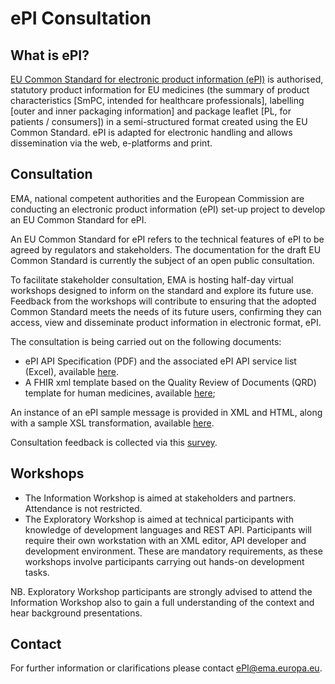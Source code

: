 # ePI Consultation

## What is ePI?

[EU Common Standard for electronic product information (ePI)](https://www.ema.europa.eu/en/human-regulatory/marketing-authorisation/product-information-requirements#electronic-product-information-initiative-section) is authorised, statutory product information for EU medicines (the summary of product  characteristics [SmPC, intended for healthcare professionals], labelling [outer and inner packaging information] and package leaflet [PL, for patients / consumers]) in a semi-structured format created using the EU Common Standard. ePI is adapted for electronic handling and allows dissemination via the web, e-platforms and print. 

## Consultation 

EMA, national competent authorities and the European Commission are conducting an electronic product information (ePI) set-up project to develop an EU Common Standard for ePI. 

An EU Common Standard for ePI refers to the technical features of ePI to be agreed by regulators and stakeholders. The documentation for the draft EU Common Standard is currently the subject of an open public consultation. 

To facilitate stakeholder consultation, EMA is hosting half-day virtual workshops designed to inform on the standard and explore its future use. Feedback from the workshops will contribute to ensuring that the adopted Common Standard meets the needs of its future users, confirming they can access, view and disseminate product information in electronic format, ePI.

The consultation is being carried out on the following documents:
- ePI API Specification (PDF) and the associated ePI API service list (Excel), available [here](https://github.com/EuropeanMedicinesAgency/ePI-consultation/tree/master/API%20specification).
- A FHIR xml template based on the Quality Review of Documents (QRD) template for human medicines, available [here](https://github.com/EuropeanMedicinesAgency/ePI-consultation/blob/master/XML%20templates/ePI_template.xml);

An instance of an ePI sample message is provided in XML and HTML, along with a sample XSL transformation, available [here](https://github.com/EuropeanMedicinesAgency/ePI-consultation/tree/master/XML%20templates). 

Consultation feedback is collected via this [survey](https://ec.europa.eu/eusurvey/runner/ePIStandardConsultation).
## Workshops
- The Information Workshop is aimed at stakeholders and partners. Attendance is not restricted. 
- The Exploratory Workshop is aimed at technical participants with knowledge of development languages and REST API. Participants will require their own workstation with an XML editor, API developer and development environment. These are mandatory requirements, as these workshops involve participants carrying out hands-on development tasks.

NB. Exploratory Workshop participants are strongly advised to attend the Information Workshop also to gain a full understanding of the context and hear background presentations.

## Contact

For further information or clarifications please contact <ePI@ema.europa.eu>.
